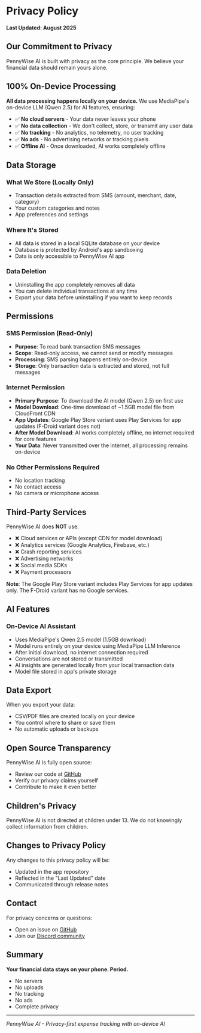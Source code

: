 # Privacy Policy

**Last Updated: August 2025**

## Our Commitment to Privacy

PennyWise AI is built with privacy as the core principle. We believe your financial data should remain yours alone.

## 100% On-Device Processing

**All data processing happens locally on your device.** We use MediaPipe's on-device LLM (Qwen 2.5) for AI features, ensuring:

- ✅ **No cloud servers** - Your data never leaves your phone
- ✅ **No data collection** - We don't collect, store, or transmit any user data
- ✅ **No tracking** - No analytics, no telemetry, no user tracking
- ✅ **No ads** - No advertising networks or tracking pixels
- ✅ **Offline AI** - Once downloaded, AI works completely offline

## Data Storage

### What We Store (Locally Only)
- Transaction details extracted from SMS (amount, merchant, date, category)
- Your custom categories and notes
- App preferences and settings

### Where It's Stored
- All data is stored in a local SQLite database on your device
- Database is protected by Android's app sandboxing
- Data is only accessible to PennyWise AI app

### Data Deletion
- Uninstalling the app completely removes all data
- You can delete individual transactions at any time
- Export your data before uninstalling if you want to keep records

## Permissions

### SMS Permission (Read-Only)
- **Purpose**: To read bank transaction SMS messages
- **Scope**: Read-only access, we cannot send or modify messages
- **Processing**: SMS parsing happens entirely on-device
- **Storage**: Only transaction data is extracted and stored, not full messages

### Internet Permission
- **Primary Purpose**: To download the AI model (Qwen 2.5) on first use
- **Model Download**: One-time download of ~1.5GB model file from CloudFront CDN
- **App Updates**: Google Play Store variant uses Play Services for app updates (F-Droid variant does not)
- **After Model Download**: AI works completely offline, no internet required for core features
- **Your Data**: Never transmitted over the internet, all processing remains on-device

### No Other Permissions Required
- No location tracking
- No contact access
- No camera or microphone access

## Third-Party Services

PennyWise AI does **NOT** use:
- ❌ Cloud services or APIs (except CDN for model download)
- ❌ Analytics services (Google Analytics, Firebase, etc.)
- ❌ Crash reporting services
- ❌ Advertising networks
- ❌ Social media SDKs
- ❌ Payment processors

**Note**: The Google Play Store variant includes Play Services for app updates only. The F-Droid variant has no Google services.

## AI Features

### On-Device AI Assistant
- Uses MediaPipe's Qwen 2.5 model (1.5GB download)
- Model runs entirely on your device using MediaPipe LLM Inference
- After initial download, no internet connection required
- Conversations are not stored or transmitted
- AI insights are generated locally from your local transaction data
- Model file stored in app's private storage

## Data Export

When you export your data:
- CSV/PDF files are created locally on your device
- You control where to share or save them
- No automatic uploads or backups

## Open Source Transparency

PennyWise AI is fully open source:
- Review our code at [GitHub](https://github.com/sarim2000/pennywiseai-tracker)
- Verify our privacy claims yourself
- Contribute to make it even better

## Children's Privacy

PennyWise AI is not directed at children under 13. We do not knowingly collect information from children.

## Changes to Privacy Policy

Any changes to this privacy policy will be:
- Updated in the app repository
- Reflected in the "Last Updated" date
- Communicated through release notes

## Contact

For privacy concerns or questions:
- Open an issue on [GitHub](https://github.com/sarim2000/pennywiseai-tracker/issues)
- Join our [Discord community](https://discord.gg/H3xWeMWjKQ)

## Summary

**Your financial data stays on your phone. Period.**

- No servers
- No uploads
- No tracking
- No ads
- Complete privacy

---

*PennyWise AI - Privacy-first expense tracking with on-device AI*